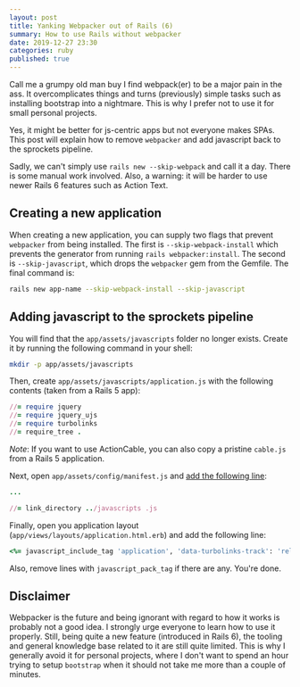 ```yaml
---
layout: post
title: Yanking Webpacker out of Rails (6)
summary: How to use Rails without webpacker
date: 2019-12-27 23:30
categories: ruby
published: true
---
```


Call me a grumpy old man buy I find webpack(er) to be a major pain in the ass. It overcomplicates
things and turns (previously) simple tasks such as installing bootstrap into a nightmare. This is
why I prefer not to use it for small personal projects.

Yes, it might be better for js-centric apps but not everyone makes SPAs. This post will explain how
to remove `webpacker` and add javascript back to the sprockets pipeline.

Sadly, we can't simply use `rails new --skip-webpack` and call it a day. There is some manual work
involved. Also, a warning: it will be harder to use newer Rails 6 features such as Action Text.

## Creating a new application

When creating a new application, you can supply two flags that prevent `webpacker` from being
installed. The first is `--skip-webpack-install` which prevents the generator from running `rails
webpacker:install`. The second is `--skip-javascript`, which drops the `webpacker` gem from the
Gemfile. The final command is:

```sh
rails new app-name --skip-webpack-install --skip-javascript
```

## Adding javascript to the sprockets pipeline

You will find that the `app/assets/javascripts` folder no longer exists. Create it by running the
following command in your shell:

```sh
mkdir -p app/assets/javascripts
```

Then, create `app/assets/javascripts/application.js` with the following contents (taken from a
Rails 5 app):

```rb
//= require jquery
//= require jquery_ujs
//= require turbolinks
//= require_tree .
```

*Note*: If you want to use ActionCable, you can also copy a pristine `cable.js` from a Rails 5 application.

Next, open `app/assets/config/manifest.js` and [add the following
line](https://github.com/rails/sprockets/blob/master/UPGRADING.md#manifestjs):

```rb
...

//= link_directory ../javascripts .js
```

Finally, open you application layout (`app/views/layouts/application.html.erb`) and add the
following line:

```rb
<%= javascript_include_tag 'application', 'data-turbolinks-track': 'reload' %>
```

Also, remove lines with `javascript_pack_tag` if there are any. You're done.

## Disclaimer

Webpacker is the future and being ignorant with regard to how it works is probably not a good idea.
I strongly urge everyone to learn how to use it properly. Still, being quite a new feature
(introduced in Rails 6), the tooling and general knowledge base related to it are still quite
limited.
This is why I generally avoid it for personal projects, where I don't want to spend an
hour trying to setup `bootstrap` when it should not take me more than a couple of minutes.
